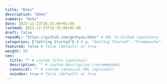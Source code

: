 ```yaml
---
title: "Doks"
description: "Doks"
summary: "Doks"
date: 2023-12-23T16:25:00+01:00
lastmod: 2023-12-23T16:25:00+01:00
draft: false
repoURL: "https://github.com/gethyas/doks" # URL to GitHub repository
categories: ["Getting Started"] # E.g. "Getting Started", "Frameworks", "Integrations", or "Templates"
featured: false # false (default) or true
weight: 50
seo:
  title: "" # custom title (optional)
  description: "" # custom description (recommended)
  canonical: "" # custom canonical URL (optional)
  noindex: true # false (default) or true
---
```

